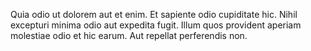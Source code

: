 Quia odio ut dolorem aut et enim. Et sapiente odio cupiditate hic. Nihil excepturi minima odio aut expedita fugit. Illum quos provident aperiam molestiae odio et hic earum. Aut repellat perferendis non.